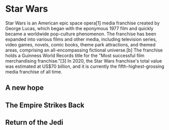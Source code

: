 # Star Wars

Star Wars is an American epic space opera[1] media franchise created by George Lucas, which began with the eponymous 1977 film and quickly became a worldwide pop-culture phenomenon. 
The franchise has been expanded into various films and other media, including television series, video games, novels, comic books, theme park attractions, and themed areas, comprising an all-encompassing fictional universe.[b] 
The franchise holds a Guinness World Records title for the "Most successful film merchandising franchise."[3] 
In 2020, the Star Wars franchise's total value was estimated at US$70 billion, and it is currently the fifth-highest-grossing media franchise of all time. 

## A new hope

## The Empire Strikes Back

## Return of the Jedi
